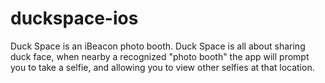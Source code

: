 duckspace-ios
=============

Duck Space is an iBeacon photo booth.  Duck Space is all about sharing duck face, when nearby a recognized "photo booth" the app will prompt you to take a selfie, and allowing you to view other selfies at that location.
